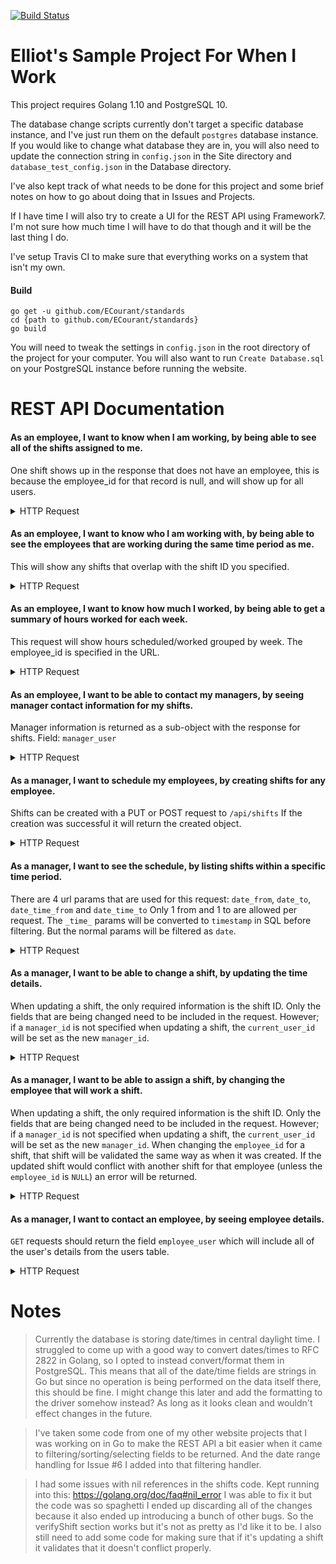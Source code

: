 [![Build Status](https://travis-ci.com/ECourant/standards.svg?branch=master)](https://travis-ci.com/ECourant/standards)

# Elliot's Sample Project For When I Work

This project requires Golang 1.10 and PostgreSQL 10. 

The database change scripts currently don't target a specific database instance, and I've just run them on the default `postgres` database instance. If you would like to change what database they are in, you will also need to update the connection string in `config.json` in the Site directory and `database_test_config.json` in the Database directory.

I've also kept track of what needs to be done for this project and some brief notes on how to go about doing that in Issues and Projects. 

If I have time I will also try to create a UI for the REST API using Framework7. I'm not sure how much time I will have to do that though and it will be the last thing I do. 

I've setup Travis CI to make sure that everything works on a system that isn't my own. 

#### Build
```
go get -u github.com/ECourant/standards
cd {path to github.com/ECourant/standards}
go build
```

You will need to tweak the settings in `config.json` in the root directory of the project for your computer. 
You will also want to run `Create Database.sql` on your PostgreSQL instance before running the website.




# REST API Documentation

#### As an employee, I want to know when I am working, by being able to see all of the shifts assigned to me.
One shift shows up in the response that does not have an employee, this is because the employee_id for that record is null, and will show up for all users.
<details><summary>HTTP Request</summary>
<p>

```http request
GET /api/shifts/mine?current_user_id=1

{
    "success": true,
    "results": [
        {
            "id": 114,
            "manager_id": 3,
            "manager_user": {
                "id": 3,
                "name": "Jenny",
                "phone": "1-800-867-5309",
                "role": "manager",
                "created_at": "Sun, Aug 19 11:02:20.537 2018",
                "updated_at": "Sun, Aug 19 11:02:20.537 2018"
            },
            "employee_id": 1,
            "employee_user": {
                "id": 1,
                "name": "Elliot",
                "email": "elliot@elliot.com",
                "role": "employee",
                "created_at": "Sun, Aug 19 11:02:20.537 2018",
                "updated_at": "Sun, Aug 19 11:02:20.537 2018"
            },
            "break": 0,
            "start_time": "Thu, Aug 02 19:31:46.631 2018",
            "end_time": "Thu, Aug 02 20:31:46.631 2018",
            "created_at": "Sun, Aug 19 11:02:25.736 2018",
            "updated_at": "Sun, Aug 19 11:02:25.736 2018"
        },
        {
            "id": 113,
            "manager_id": 3,
            "manager_user": {
                "id": 3,
                "name": "Jenny",
                "phone": "1-800-867-5309",
                "role": "manager",
                "created_at": "Sun, Aug 19 11:02:20.537 2018",
                "updated_at": "Sun, Aug 19 11:02:20.537 2018"
            },
            "break": 0,
            "start_time": "Tue, Aug 07 19:31:46.631 2018",
            "end_time": "Tue, Aug 07 20:31:46.631 2018",
            "created_at": "Sun, Aug 19 11:02:25.697 2018",
            "updated_at": "Sun, Aug 19 11:02:25.697 2018"
        }
    ]
}
```
</p>
</details>

#### As an employee, I want to know who I am working with, by being able to see the employees that are working during the same time period as me.
This will show any shifts that overlap with the shift ID you specified.
<details><summary>HTTP Request</summary>
<p>

```http request
GET /api/shifts/overlapping/1?current_user_id=1

{
    "success": true,
    "results": [
        {
            "id": 2,
            "manager_id": 3,
            "manager_user": {
                "id": 3,
                "name": "Jenny",
                "phone": "1-800-867-5309",
                "role": "manager",
                "created_at": "Sun, Aug 19 11:02:20.537 2018",
                "updated_at": "Sun, Aug 19 11:02:20.537 2018"
            },
            "employee_id": 2,
            "employee_user": {
                "id": 2,
                "name": "Jimmy",
                "email": "jimmy@johns.com",
                "role": "employee",
                "created_at": "Sun, Aug 19 11:02:20.537 2018",
                "updated_at": "Sun, Aug 19 11:02:20.537 2018"
            },
            "break": 0,
            "start_time": "Sun, Aug 19 20:00:00.000 2018",
            "end_time": "Sun, Aug 19 22:00:00.000 2018",
            "created_at": "Sun, Aug 19 11:02:20.537 2018",
            "updated_at": "Sun, Aug 19 11:02:20.537 2018"
        },
        {
            "id": 1,
            "manager_id": 3,
            "manager_user": {
                "id": 3,
                "name": "Jenny",
                "phone": "1-800-867-5309",
                "role": "manager",
                "created_at": "Sun, Aug 19 11:02:20.537 2018",
                "updated_at": "Sun, Aug 19 11:02:20.537 2018"
            },
            "employee_id": 3,
            "employee_user": {
                "id": 3,
                "name": "Jenny",
                "phone": "1-800-867-5309",
                "role": "manager",
                "created_at": "Sun, Aug 19 11:02:20.537 2018",
                "updated_at": "Sun, Aug 19 11:02:20.537 2018"
            },
            "break": 0.45,
            "start_time": "Sun, Aug 19 18:30:00.000 2018",
            "end_time": "Sun, Aug 19 20:30:00.000 2018",
            "created_at": "Sun, Aug 19 11:02:20.537 2018",
            "updated_at": "Sun, Aug 19 11:02:26.222 2018"
        }
    ]
}
```
</p>
</details>

#### As an employee, I want to know how much I worked, by being able to get a summary of hours worked for each week.
This request will show hours scheduled/worked grouped by week. The employee_id is specified in the URL.
<details><summary>HTTP Request</summary>
<p>

```http request
GET /api/summaries/3?current_user_id=1

{
    "success": true,
    "results": [
        {
            "employee_id": 3,
            "employee_user": {
                "id": 3,
                "name": "Jenny",
                "phone": "1-800-867-5309",
                "role": "manager",
                "created_at": "Sun, Aug 19 11:37:31.519 2018",
                "updated_at": "Sun, Aug 19 11:37:31.519 2018"
            },
            "week_start": "Mon, Aug 13 00:00:00.000 2018",
            "week_end": "Mon, Aug 20 00:00:00.000 2018",
            "total_shifts": 2,
            "total_scheduled_time": 3,
            "total_scheduled_time_formatted": "3 Hour(s) 0 Minute(s)",
            "total_worked_time": 0.05,
            "total_worked_time_formatted": "0 Hour(s) 2 Minute(s)",
            "total_break_time": 0,
            "total_break_time_formatted": "0 Hour(s) 0 Minute(s)"
        },
        {
            "employee_id": 3,
            "employee_user": {
                "id": 3,
                "name": "Jenny",
                "phone": "1-800-867-5309",
                "role": "manager",
                "created_at": "Sun, Aug 19 11:37:31.519 2018",
                "updated_at": "Sun, Aug 19 11:37:31.519 2018"
            },
            "week_start": "Mon, Aug 20 00:00:00.000 2018",
            "week_end": "Mon, Aug 27 00:00:00.000 2018",
            "total_shifts": 2,
            "total_scheduled_time": 8,
            "total_scheduled_time_formatted": "8 Hour(s) 0 Minute(s)",
            "total_worked_time": 0,
            "total_worked_time_formatted": "0 Hour(s) 0 Minute(s)",
            "total_break_time": 0,
            "total_break_time_formatted": "0 Hour(s) 0 Minute(s)"
        }
    ]
}
```     
</p>
</details>

#### As an employee, I want to be able to contact my managers, by seeing manager contact information for my shifts.
Manager information is returned as a sub-object with the response for shifts. Field: `manager_user`
<details><summary>HTTP Request</summary>
<p>

```http request
GET /api/shifts/mine?current_user_id=1

{
    "success": true,
    "results": [
        {
            "id": 114,
            "manager_id": 3,
            "manager_user": {
                "id": 3,
                "name": "Jenny",
                "phone": "1-800-867-5309",
                "role": "manager",
                "created_at": "Sun, Aug 19 11:02:20.537 2018",
                "updated_at": "Sun, Aug 19 11:02:20.537 2018"
            },
            "employee_id": 1,
            "employee_user": {
                "id": 1,
                "name": "Elliot",
                "email": "elliot@elliot.com",
                "role": "employee",
                "created_at": "Sun, Aug 19 11:02:20.537 2018",
                "updated_at": "Sun, Aug 19 11:02:20.537 2018"
            },
            "break": 0,
            "start_time": "Thu, Aug 02 19:31:46.631 2018",
            "end_time": "Thu, Aug 02 20:31:46.631 2018",
            "created_at": "Sun, Aug 19 11:02:25.736 2018",
            "updated_at": "Sun, Aug 19 11:02:25.736 2018"
        }
    ]
}
```
</p>
</details>


#### As a manager, I want to schedule my employees, by creating shifts for any employee.
Shifts can be created with a PUT or POST request to `/api/shifts`
If the creation was successful it will return the created object.
<details><summary>HTTP Request</summary>
<p>

```http request
POST /api/shifts?current_user_id=3
{
    "manager_id": 3,
    "employee_id": 1,
    "break": 0,
    "start_time": "Thu, Aug 1 19:31:46.631 2018",
    "end_time": "Thu, Aug 1 20:31:46.631 2018"
}



{
    "success": true,
    "results": {
        "id": 7,
        "manager_id": 3,
        "employee_id": 1,
        "break": 0,
        "start_time": "Wed, Aug 01 19:31:46.631 2018",
        "end_time": "Wed, Aug 01 20:31:46.631 2018",
        "created_at": "Sun, Aug 19 11:50:15.112 2018",
        "updated_at": "Sun, Aug 19 11:50:15.112 2018"
    }
}
```


If the creation was not successful, an error message will be returned. For example; if the start time comes after the end time.
```http request
POST /api/shifts?current_user_id=3
{
    "manager_id": 3,
    "employee_id": 1,
    "break": 0,
    "start_time": "Thu, Aug 3 19:31:46.631 2018",
    "end_time": "Thu, Aug 1 20:31:46.631 2018"
}



{
    "message": "Error, (start_time: Thu, Aug 3 19:31:46.631 2018) must come before (end_time: Thu, Aug 1 20:31:46.631 2018).",
    "success": false
}
```

Or if the shift time's conflict with another shift for that employee.
```http request
POST /api/shifts?current_user_id=3
{
    "id": 3,
    "manager_id": 3,
    "employee_id": 1,
    "break": 0,
    "start_time": "Thu, Aug 2 19:31:46.631 2018",
    "end_time": "Thu, Aug 2 20:31:46.631 2018"
}



{
    "message": "Error, 1 shift(s) already exist for user ID 1 during the start/end time. Conflicting shift(s): 7.",
    "success": false
}
```
</p>
</details>


#### As a manager, I want to see the schedule, by listing shifts within a specific time period.
There are 4 url params that are used for this request: `date_from`, `date_to`, `date_time_from` and `date_time_to`
Only 1 from and 1 to are allowed per request. The `_time_` params will be converted to `timestamp` in SQL before filtering.
But the normal params will be filtered as `date`. 
<details><summary>HTTP Request</summary>
<p>

```http request
GET /api/shifts?current_user_id=1&date_from=2018-08-01&date_to=2018-08-06

{
    "success": true,
    "results": [
        {
            "id": 7,
            "manager_id": 3,
            "manager_user": {
                "id": 3,
                "name": "Jenny",
                "phone": "1-800-867-5309",
                "role": "manager",
                "created_at": "Sun, Aug 19 11:57:32.489 2018",
                "updated_at": "Sun, Aug 19 11:57:32.489 2018"
            },
            "employee_id": 1,
            "employee_user": {
                "id": 1,
                "name": "Elliot",
                "email": "elliot@elliot.com",
                "role": "employee",
                "created_at": "Sun, Aug 19 11:57:32.489 2018",
                "updated_at": "Sun, Aug 19 11:57:32.489 2018"
            },
            "break": 0,
            "start_time": "Thu, Aug 02 19:31:46.631 2018",
            "end_time": "Thu, Aug 02 20:31:46.631 2018",
            "created_at": "Sun, Aug 19 11:57:32.618 2018",
            "updated_at": "Sun, Aug 19 11:57:32.618 2018"
        }
    ]
}
```
</p>
</details>


#### As a manager, I want to be able to change a shift, by updating the time details.
When updating a shift, the only required information is the shift ID. Only the fields that are being changed need to be included in the request.
However; if a `manager_id` is not specified when updating a shift, the `current_user_id` will be set as the new `manager_id`.
<details><summary>HTTP Request</summary>
<p>

```http request
PUT /api/shifts/1?current_user_id=3
{
    "start_time": "Sun, Aug 19 18:30:00.000 2018",
    "end_time": "Mon, Aug 19 20:30:00.00 2018"
}



{
    "success": true,
    "results": {
        "id": 1,
        "manager_id": 3,
        "employee_id": 3,
        "break": 1,
        "start_time": "Sun, Aug 19 18:30:00.000 2018",
        "end_time": "Sun, Aug 19 20:30:00.000 2018",
        "created_at": "Sun, Aug 19 12:05:11.306 2018",
        "updated_at": "Sun, Aug 19 12:05:11.387 2018"
    }
}
```
</p>
</details>



#### As a manager, I want to be able to assign a shift, by changing the employee that will work a shift.
When updating a shift, the only required information is the shift ID. Only the fields that are being changed need to be included in the request.
However; if a `manager_id` is not specified when updating a shift, the `current_user_id` will be set as the new `manager_id`.
When changing the `employee_id` for a shift, that shift will be validated the same way as when it was created.
If the updated shift would conflict with another shift for that employee (unless the `employee_id` is `NULL`) an error will be returned.
<details><summary>HTTP Request</summary>
<p>

```http request
PUT /api/shifts/1?current_user_id=3
{
    "employee_id": 2
}



{
    "success": true,
    "results": {
        "id": 1,
        "manager_id": 3,
        "employee_id": 2,
        "break": 1,
        "start_time": "Sun, Aug 19 18:30:00.000 2018",
        "end_time": "Sun, Aug 19 20:30:00.000 2018",
        "created_at": "Sun, Aug 19 12:05:11.306 2018",
        "updated_at": "Sun, Aug 19 12:05:11.387 2018"
    }
}
```
</p>
</details>



#### As a manager, I want to contact an employee, by seeing employee details.
`GET` requests should return the field `employee_user` which will include all of the user's details from the users table.
<details><summary>HTTP Request</summary>
<p>

```http request
GET /api/shifts?current_user_id=3&date_from=2018-08-01&date_to=2018-08-06

{
    "success": true,
    "results": [
        {
            "id": 7,
            "manager_id": 3,
            "manager_user": {
                "id": 3,
                "name": "Jenny",
                "phone": "1-800-867-5309",
                "role": "manager",
                "created_at": "Sun, Aug 19 11:57:32.489 2018",
                "updated_at": "Sun, Aug 19 11:57:32.489 2018"
            },
            "employee_id": 1,
            "employee_user": {
                "id": 1,
                "name": "Elliot",
                "email": "elliot@elliot.com",
                "role": "employee",
                "created_at": "Sun, Aug 19 11:57:32.489 2018",
                "updated_at": "Sun, Aug 19 11:57:32.489 2018"
            },
            "break": 0,
            "start_time": "Thu, Aug 02 19:31:46.631 2018",
            "end_time": "Thu, Aug 02 20:31:46.631 2018",
            "created_at": "Sun, Aug 19 11:57:32.618 2018",
            "updated_at": "Sun, Aug 19 11:57:32.618 2018"
        }
    ]
}
```

Or the users endpoint can be queried directly.
```http request
GET /api/users?current_user_id=3

{
    "success": true,
    "results": [
        {
            "id": 1,
            "name": "Elliot",
            "email": "elliot@elliot.com",
            "role": "employee",
            "created_at": "Sun, Aug 19 12:05:11.306 2018",
            "updated_at": "Sun, Aug 19 12:05:11.306 2018"
        },
        {
            "id": 2,
            "name": "Jimmy",
            "email": "jimmy@johns.com",
            "role": "employee",
            "created_at": "Sun, Aug 19 12:05:11.306 2018",
            "updated_at": "Sun, Aug 19 12:05:11.306 2018"
        },
        {
            "id": 3,
            "name": "Jenny",
            "phone": "1-800-867-5309",
            "role": "manager",
            "created_at": "Sun, Aug 19 12:05:11.306 2018",
            "updated_at": "Sun, Aug 19 12:05:11.306 2018"
        },
        {
            "id": 4,
            "name": "Henry",
            "phone": "1-800-123-4561",
            "role": "employee",
            "created_at": "Sun, Aug 19 12:05:11.306 2018",
            "updated_at": "Sun, Aug 19 12:05:11.306 2018"
        }
    ]
}
```
</p>
</details>

# Notes
> Currently the database is storing date/times in central daylight time. I struggled to come up with a good way to convert dates/times to RFC 2822 in Golang, so I opted to instead convert/format them in PostgreSQL. This means that all of the date/time fields are strings in Go but since no operation is being performed on the data itself there, this should be fine. I might change this later and add the formatting to the driver somehow instead? As long as it looks clean and wouldn't effect changes in the future.

> I've taken some code from one of my other website projects that I was working on in Go to make the REST API a bit easier when it came to filtering/sorting/selecting fields to be returned. And the date range handling for Issue #6 I added into that filtering handler.

> I had some issues with nil references in the shifts code. Kept running into this: https://golang.org/doc/faq#nil_error I was able to fix it but the code was so spaghetti I ended up discarding all of the changes because it also ended up introducing a bunch of other bugs. So the verifyShift section works but it's not as pretty as I'd like it to be. I also still need to add some code for making sure that if it's updating a shift it validates that it doesn't conflict properly.
